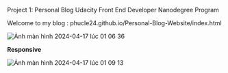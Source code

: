 Project 1: Personal Blog
Udacity Front End Developer Nanodegree Program

Welcome to my blog : phucle24.github.io/Personal-Blog-Website/index.html

![Ảnh màn hình 2024-04-17 lúc 01 06 36](https://github.com/phucle24/Personal-Blog-Website/assets/54694833/d14391e6-00ec-407f-8599-37c24542e01a)




**Responsive**

![Ảnh màn hình 2024-04-17 lúc 01 09 13](https://github.com/phucle24/Personal-Blog-Website/assets/54694833/d23b8dc6-0003-45d1-91b2-8544f32eb6ed)
